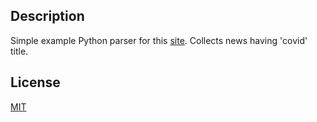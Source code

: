 ## Description 

Simple example Python parser for this [site](http://astana.gov.kz/). Collects news having 'covid' title.

## License
[MIT](https://choosealicense.com/licenses/mit/)
